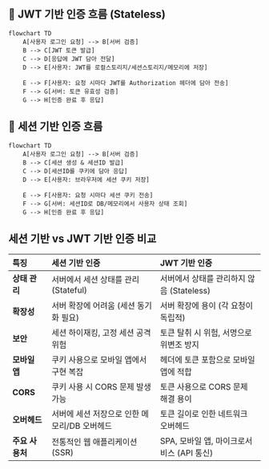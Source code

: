 ## 🪪 JWT 기반 인증 흐름 (Stateless)
```mermaid
flowchart TD
    A[사용자 로그인 요청] --> B[서버 검증]
    B --> C[JWT 토큰 발급]
    C --> D[응답에 JWT 담아 전달]
    D --> E[사용자: JWT를 로컬스토리지/세션스토리지/메모리에 저장]

    E --> F[사용자: 요청 시마다 JWT를 Authorization 헤더에 담아 전송]
    F --> G[서버: 토큰 유효성 검증]
    G --> H[인증 완료 후 응답]
```

## 🔑 세션 기반 인증 흐름

```mermaid
flowchart TD
    A[사용자 로그인 요청] --> B[서버 검증]
    B --> C[세션 생성 & 세션ID 발급]
    C --> D[세션ID를 쿠키에 담아 응답]
    D --> E[사용자: 브라우저에 세션 쿠키 저장]

    E --> F[사용자: 요청 시마다 세션 쿠키 전송]
    F --> G[서버: 세션ID로 DB/메모리에서 사용자 상태 조회]
    G --> H[인증 완료 후 응답]
```

## 세션 기반 vs JWT 기반 인증 비교

| 특징         | 세션 기반 인증                                   | JWT 기반 인증                                        |
| :----------- | :----------------------------------------------- | :--------------------------------------------------- |
| **상태 관리**  | 서버에서 세션 상태를 관리 (Stateful)             | 서버에서 상태를 관리하지 않음 (Stateless)            |
| **확장성**     | 서버 확장에 어려움 (세션 동기화 필요)            | 서버 확장에 용이 (각 요청이 독립적)                 |
| **보안**       | 세션 하이재킹, 고정 세션 공격 위험               | 토큰 탈취 시 위험, 서명으로 위변조 방지              |
| **모바일 앱**  | 쿠키 사용으로 모바일 앱에서 구현 복잡            | 헤더에 토큰 포함으로 모바일 앱에 적합                |
| **CORS**     | 쿠키 사용 시 CORS 문제 발생 가능                 | 토큰 사용으로 CORS 문제 해결 용이                    |
| **오버헤드**   | 서버에 세션 저장으로 인한 메모리/DB 오버헤드     | 토큰 길이로 인한 네트워크 오버헤드                   |
| **주요 사용처** | 전통적인 웹 애플리케이션 (SSR)                   | SPA, 모바일 앱, 마이크로서비스 (API 통신)            |